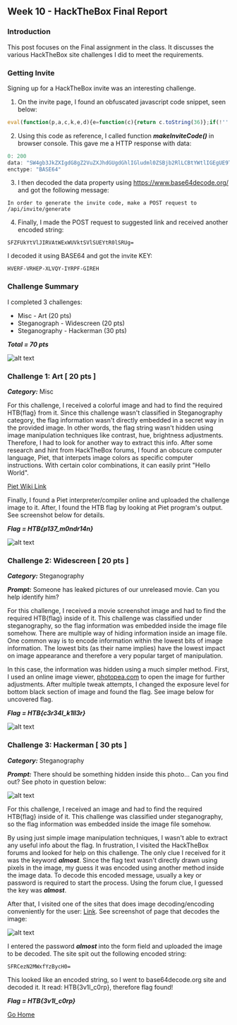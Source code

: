 ## Week 10 - HackTheBox Final Report           
### Introduction
This post focuses on the Final assignment in the class. It discusses the various
HackTheBox site challenges I did to meet the requirements.

### Getting Invite
Signing up for a HackTheBox invite was an interesting challenge. 
1.  On the invite page, I found an obfuscated javascript code snippet, seen below:
```javascript
eval(function(p,a,c,k,e,d){e=function(c){return c.toString(36)};if(!''.replace(/^/,String)){while(c--){d[c.toString(a)]=k[c]||c.toString(a)}k=[function(e){return d[e]}];e=function(){return'\\w+'};c=1};while(c--){if(k[c]){p=p.replace(new RegExp('\\b'+e(c)+'\\b','g'),k[c])}}return p}('1 i(4){h 8={"4":4};$.9({a:"7",5:"6",g:8,b:\'/d/e/n\',c:1(0){3.2(0)},f:1(0){3.2(0)}})}1 j(){$.9({a:"7",5:"6",b:\'/d/e/k/l/m\',c:1(0){3.2(0)},f:1(0){3.2(0)}})}',24,24,'response|function|log|console|code|dataType|json|POST|formData|ajax|type|url|success|api|invite|error|data|var|verifyInviteCode|makeInviteCode|how|to|generate|verify'.split('|'),0,{}))
```

2. Using this code as reference, I called function ***makeInviteCode()*** in browser console. 
 This gave me a HTTP response with data:
``` javascript
0: 200
data: "SW4gb3JkZXIgdG8gZ2VuZXJhdGUgdGhlIGludml0ZSBjb2RlLCBtYWtlIGEgUE9TVCByZXF1ZXN0IHRvIC9hcGkvaW52aXRlL2dlbmVyYXRl"
enctype: "BASE64"
```

3. I then decoded the data property using https://www.base64decode.org/ and got the following message:

```In order to generate the invite code, make a POST request to /api/invite/generate```

4. Finally, I made the POST request to suggested link and received another encoded string:

```SFZFUkYtVlJIRVAtWExWUVktSVlSUEYtR0lSRUg= ```

I decoded it using BASE64 and got the invite KEY: 

```HVERF-VRHEP-XLVQY-IYRPF-GIREH```


### Challenge Summary
I completed 3 challenges:
*   Misc - Art  (20 pts)
*   Steganograph - Widescreen (20 pts)
*   Steganography - Hackerman (30 pts)

***Total = 70 pts***

 ![alt text](../images/final_summary.jpg "Challenge summary")


### Challenge 1: Art [ 20 pts ]

***Category:*** Misc

For this challenge, I received a colorful image and had to find the required HTB{flag} from it.
Since this challenge wasn't classified in Steganography category, the flag information wasn't 
directly embedded in a secret way  in the provided image. In other words, the flag string wasn't
hidden using image manipulation techniques like contrast, hue, brightness adjustments. 
Therefore, I had to look for another way to extract this info. After some research and hint from 
HackTheBox forums, I found an obscure computer language, Piet, that interpets image colors as 
specific computer instructions. With certain color combinations, it can easily print "Hello World". 

[Piet Wiki Link](https://en.wikipedia.org/wiki/Esoteric_programming_language#Piet)

Finally, I found a Piet interpreter/compiler online and uploaded the challenge image to it. 
After, I found the HTB flag by looking at Piet program's output. See screenshot below for details. 

***Flag = HTB{p137_m0ndr14n}***

 ![alt text](../images/final_ch1.jpg "Challenge 1 screenshot")


### Challenge 2: Widescreen [ 20 pts ]

***Category:*** Steganography

***Prompt:*** Someone has leaked pictures of our unreleased movie. Can you help identify him? 

For this challenge, I received a movie screenshot image and had to find the required HTB{flag} inside of it.
This challenge was classified under steganography, so the flag information was embedded inside the image file
somehow. There are multiple way of hiding information inside an image file. One common way is to 
encode information within the lowest bits of image information. The lowest bits (as their name implies) 
have the lowest impact on image appearance and therefore a very popular target of manipulation.

In this case, the information was hidden using a much simpler method. First, I used an online image 
viewer, [photopea.com](http://www.photopea.com) to open the image for further adjustments. 
After multiple tweak attempts, I changed the exposure level for bottom black section of image and found the flag.
See image below for uncovered flag.

***Flag = HTB{c3r34l_k1ll3r}***

 ![alt text](../images/final_ch2.jpg "Challenge 2 screenshot")


### Challenge 3: Hackerman [ 30 pts ]

***Category:*** Steganography

***Prompt:*** There should be something hidden inside this photo... Can you find out?
See photo in question below:

![alt text](../images/final_ch3.jpg "Challenge 3 screenshot")

For this challenge, I received an image and had to find the required HTB{flag} inside of it.
This challenge was classified under steganography, so the flag information was embedded inside the image file
somehow.

By using just simple image manipulation techniques, I wasn't able to extract any useful info about the flag.
In frustration, I visited the HackTheBox forums and looked for help on this challenge. The only clue I received 
for it was the keyword ***almost***. Since the flag text wasn't directly drawn using pixels in the image,
my guess it was encoded using another method inside the image data. To decode this encoded message, usually a
key or password is required to start the process. Using the forum clue, I guessed the key was ***almost***.

After that, I visited one of the sites that does image decoding/encoding conveniently for the user:
[Link](https://futureboy.us/stegano/decinput.html). See screenshot of page that decodes the image:

![alt text](../images/final_ch3b.jpg "Decode site")

I entered the password ***almost*** into the form field and uploaded the image to be decoded.
The site spit out the following encoded string: 

```SFRCezN2MWxfYzBycH0=```

This looked like an encoded string, so I went to base64decode.org site and decoded it. It read: HTB{3v1l_c0rp}, 
therefore flag found!

***Flag = HTB{3v1l_c0rp}***


[Go Home](../index.md) 
